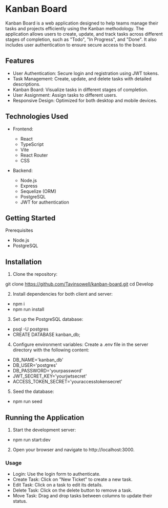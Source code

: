 # Kanban Board
Kanban Board is a web application designed to help teams manage their tasks and projects efficiently using the Kanban methodology. The application allows users to create, update, and track tasks across different stages of completion, such as "Todo", "In Progress", and "Done". It also includes user authentication to ensure secure access to the board.

## Features
- User Authentication: Secure login and registration using JWT tokens.
- Task Management: Create, update, and delete tasks with detailed descriptions.
- Kanban Board: Visualize tasks in different stages of completion.
- User Assignment: Assign tasks to different users.
- Responsive Design: Optimized for both desktop and mobile devices.

## Technologies Used
- Frontend:

  - React
  - TypeScript
  - Vite
  - React Router
  - CSS
- Backend:

  - Node.js
  - Express
  - Sequelize (ORM)
  - PostgreSQL
  - JWT for authentication
## Getting Started
Prerequisites
- Node.js
- PostgreSQL

## Installation
1. Clone the repository:

 git clone https://github.com/Tavinsowell/kanban-board.git
 cd Develop

2. Install dependencies for both client and server:

 - npm i
 - npm run install

3. Set up the PostgreSQL database:
 - psql -U postgres
 - CREATE DATABASE kanban_db;
4. Configure environment variables: Create a .env file in the server directory with the following content:

 - DB_NAME='kanban_db'
 - DB_USER='postgres'
 - DB_PASSWORD='yourpassword'
 - JWT_SECRET_KEY='yourjwtsecret'
 - ACCESS_TOKEN_SECRET='youraccesstokensecret'

5. Seed the database:
 - npm run seed


## Running the Application
1. Start the development server:
 - npm run start:dev


2. Open your browser and navigate to http://localhost:3000.



### Usage

 - Login: Use the login form to authenticate.
 - Create Task: Click on "New Ticket" to create a new task.
 - Edit Task: Click on a task to edit its details.
 - Delete Task: Click on the delete button to remove a task.
 - Move Task: Drag and drop tasks between columns to update their status.


